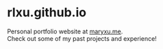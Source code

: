 # rlxu.github.io
Personal portfolio website at [maryxu.me](https://maryxu.me). <br />
Check out some of my past projects and experience!
